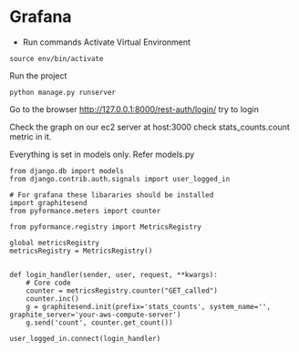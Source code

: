 # Grafana

 - Run commands
  Activate Virtual Environment
  ```
  source env/bin/activate
  ```
  Run the project
  ```
  python manage.py runserver
  ```
  Go to the browser
  http://127.0.0.1:8000/rest-auth/login/
  try to login
  
  Check the graph on our ec2 server at
  host:3000
  check stats_counts.count metric in it.
  

Everything is set in models only.
Refer models.py

```
from django.db import models
from django.contrib.auth.signals import user_logged_in

# For grafana these libararies should be installed
import graphitesend
from pyformance.meters import counter

from pyformance.registry import MetricsRegistry

global metricsRegistry
metricsRegistry = MetricsRegistry()


def login_handler(sender, user, request, **kwargs):
    # Core code
    counter = metricsRegistry.counter("GET_called")
    counter.inc()
    g = graphitesend.init(prefix='stats_counts', system_name='', graphite_server='your-aws-compute-server')
    g.send('count', counter.get_count())

user_logged_in.connect(login_handler)
```
